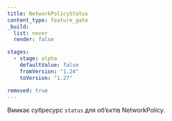 ```yaml
---
title: NetworkPolicyStatus
content_type: feature_gate
_build:
  list: never
  render: false

stages:
  - stage: alpha 
    defaultValue: false
    fromVersion: "1.24"
    toVersion: "1.27"

removed: true
---
```

Вмикає субресурс `status` для обʼєктів NetworkPolicy.
